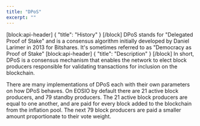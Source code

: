 ```yaml
---
title: "DPoS"
excerpt: ""
---
```

[block:api-header]
{
  "title": "History"
}
[/block]
DPoS stands for "Delegated Proof of Stake" and is a consensus algorithm initially developed by Daniel Larimer in 2013 for Bitshares. It's sometimes referred to as "Democracy as Proof of Stake" 
[block:api-header]
{
  "title": "Description"
}
[/block]
In short, DPoS is a consensus mechanism that enables the network to elect block producers responsible for validating transactions for inclusion on the blockchain. 

There are many implementations of DPoS each with their own parameters on how DPoS behaves. On EOSIO by default there are 21 active block producers, and 79 standby producers. The 21 active block producers are equal to one another, and are paid for every block added to the blockchain from the inflation pool. The next 79 block producers are paid a smaller amount proportionate to their vote weight.